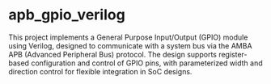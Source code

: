 # apb_gpio_verilog
This project implements a General Purpose Input/Output (GPIO) module using Verilog, designed to communicate with a system bus via the AMBA APB (Advanced Peripheral Bus) protocol. The design supports register-based configuration and control of GPIO pins, with parameterized width and direction control for flexible integration in SoC designs.
